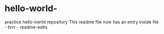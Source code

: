# hello-world-
practice hello-owrld repository
This readme file now has an entry
inside file - brrr - readme-edits
